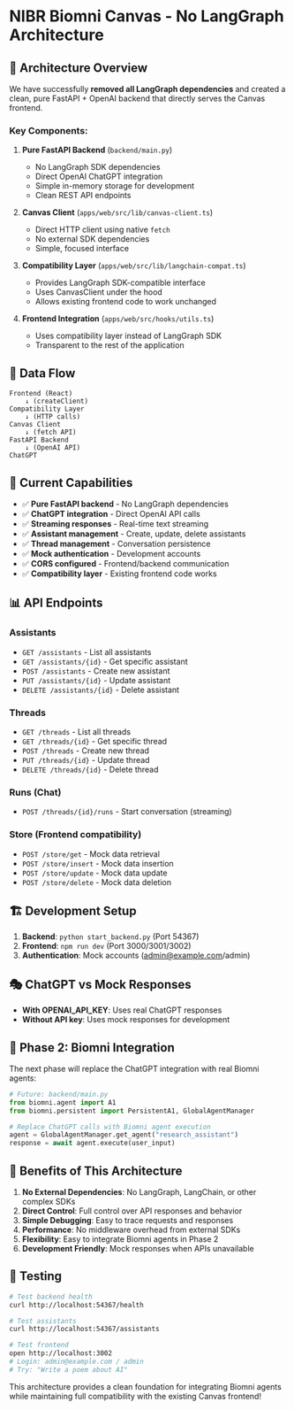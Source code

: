 # NIBR Biomni Canvas - No LangGraph Architecture

## 🎯 **Architecture Overview**

We have successfully **removed all LangGraph dependencies** and created a clean, pure FastAPI + OpenAI backend that directly serves the Canvas frontend.

### **Key Components:**

1. **Pure FastAPI Backend** (`backend/main.py`)
   - No LangGraph SDK dependencies
   - Direct OpenAI ChatGPT integration
   - Simple in-memory storage for development
   - Clean REST API endpoints

2. **Canvas Client** (`apps/web/src/lib/canvas-client.ts`)
   - Direct HTTP client using native `fetch`
   - No external SDK dependencies
   - Simple, focused interface

3. **Compatibility Layer** (`apps/web/src/lib/langchain-compat.ts`)
   - Provides LangGraph SDK-compatible interface
   - Uses CanvasClient under the hood
   - Allows existing frontend code to work unchanged

4. **Frontend Integration** (`apps/web/src/hooks/utils.ts`)
   - Uses compatibility layer instead of LangGraph SDK
   - Transparent to the rest of the application

## 🔄 **Data Flow**

```
Frontend (React) 
    ↓ (createClient)
Compatibility Layer 
    ↓ (HTTP calls)
Canvas Client 
    ↓ (fetch API)
FastAPI Backend 
    ↓ (OpenAI API)
ChatGPT
```

## 🚀 **Current Capabilities**

- ✅ **Pure FastAPI backend** - No LangGraph dependencies
- ✅ **ChatGPT integration** - Direct OpenAI API calls
- ✅ **Streaming responses** - Real-time text streaming
- ✅ **Assistant management** - Create, update, delete assistants
- ✅ **Thread management** - Conversation persistence
- ✅ **Mock authentication** - Development accounts
- ✅ **CORS configured** - Frontend/backend communication
- ✅ **Compatibility layer** - Existing frontend code works

## 📊 **API Endpoints**

### Assistants
- `GET /assistants` - List all assistants
- `GET /assistants/{id}` - Get specific assistant
- `POST /assistants` - Create new assistant
- `PUT /assistants/{id}` - Update assistant
- `DELETE /assistants/{id}` - Delete assistant

### Threads
- `GET /threads` - List all threads
- `GET /threads/{id}` - Get specific thread
- `POST /threads` - Create new thread
- `PUT /threads/{id}` - Update thread
- `DELETE /threads/{id}` - Delete thread

### Runs (Chat)
- `POST /threads/{id}/runs` - Start conversation (streaming)

### Store (Frontend compatibility)
- `POST /store/get` - Mock data retrieval
- `POST /store/insert` - Mock data insertion
- `POST /store/update` - Mock data update
- `POST /store/delete` - Mock data deletion

## 🏗️ **Development Setup**

1. **Backend**: `python start_backend.py` (Port 54367)
2. **Frontend**: `npm run dev` (Port 3000/3001/3002)
3. **Authentication**: Mock accounts (admin@example.com/admin)

## 🎭 **ChatGPT vs Mock Responses**

- **With OPENAI_API_KEY**: Uses real ChatGPT responses
- **Without API key**: Uses mock responses for development

## 🔮 **Phase 2: Biomni Integration**

The next phase will replace the ChatGPT integration with real Biomni agents:

```python
# Future: backend/main.py
from biomni.agent import A1
from biomni.persistent import PersistentA1, GlobalAgentManager

# Replace ChatGPT calls with Biomni agent execution
agent = GlobalAgentManager.get_agent("research_assistant")
response = await agent.execute(user_input)
```

## 📝 **Benefits of This Architecture**

1. **No External Dependencies**: No LangGraph, LangChain, or other complex SDKs
2. **Direct Control**: Full control over API responses and behavior
3. **Simple Debugging**: Easy to trace requests and responses
4. **Performance**: No middleware overhead from external SDKs
5. **Flexibility**: Easy to integrate Biomni agents in Phase 2
6. **Development Friendly**: Mock responses when APIs unavailable

## 🧪 **Testing**

```bash
# Test backend health
curl http://localhost:54367/health

# Test assistants
curl http://localhost:54367/assistants

# Test frontend
open http://localhost:3002
# Login: admin@example.com / admin
# Try: "Write a poem about AI"
```

This architecture provides a clean foundation for integrating Biomni agents while maintaining full compatibility with the existing Canvas frontend!
